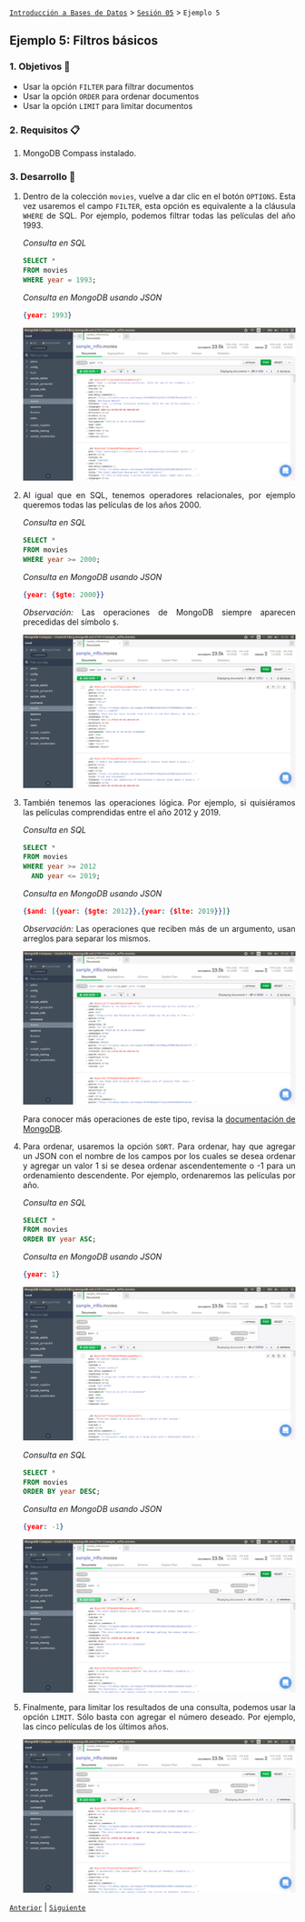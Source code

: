 [`Introducción a Bases de Datos`](../../Readme.md) > [`Sesión 05`](../Readme.md) > `Ejemplo 5`

## Ejemplo 5: Filtros básicos

<div style="text-align: justify;">

### 1. Objetivos :dart:

- Usar la opción `FILTER` para filtrar documentos
- Usar la opción `ORDER` para ordenar documentos
- Usar la opción `LIMIT` para limitar documentos

### 2. Requisitos :clipboard:

1. MongoDB Compass instalado.

### 3. Desarrollo :rocket:

1. Dentro de la colección `movies`, vuelve a dar clic en el botón `OPTIONS`.  Esta vez usaremos el campo `FILTER`, esta opción es equivalente a la cláusula `WHERE` de SQL. Por ejemplo, podemos filtrar todas las películas del año 1993.

   *Consulta en SQL*
  
   ```sql
   SELECT *
   FROM movies
   WHERE year = 1993;
   ```
  
   *Consulta en MongoDB usando JSON*
  
   ```json
   {year: 1993}
   ```

    ![imagen](imagenes/s4e31.png)

2. Al igual que en SQL, tenemos operadores relacionales, por ejemplo queremos todas las películas de los años 2000.

   *Consulta en SQL*
   
   ```sql
   SELECT *
   FROM movies
   WHERE year >= 2000;
   ```
   
   *Consulta en MongoDB usando JSON*
   
   ```json
   {year: {$gte: 2000}}
   ```
   
   *Observación:* Las operaciones de MongoDB siempre aparecen precedidas del símbolo `$`.
   
   ![imagen](imagenes/s4e32.png)

3. También tenemos las operaciones lógica. Por ejemplo, si quisiéramos las películas comprendidas entre el año 2012 y 2019.

   *Consulta en SQL*
   
   ```sql
   SELECT *
   FROM movies
   WHERE year >= 2012
     AND year <= 2019;
   ```
   
   *Consulta en MongoDB usando JSON*
   
   ```json
   {$and: [{year: {$gte: 2012}},{year: {$lte: 2019}}]}
   ```
   
   *Observación:* Las operaciones que reciben más de un argumento, usan arreglos para separar los mismos.

   ![imagen](imagenes/s4e33.png)
   
   Para conocer más operaciones de este tipo, revisa la [documentación de MongoDB](https://docs.mongodb.com/manual/reference/operator/query/). 
   
4. Para ordenar, usaremos la opción `SORT`. Para ordenar, hay que agregar un JSON con el nombre de los campos por los cuales se desea ordenar y agregar un valor 1 si se desea ordenar ascendentemente o -1 para un ordenamiento descendente. Por ejemplo, ordenaremos las películas por año.

   *Consulta en SQL*

   ```sql
   SELECT *
   FROM movies
   ORDER BY year ASC;
   ```
   
   *Consulta en MongoDB usando JSON*
   
   ```json
   {year: 1}
   ```
   
   ![imagen](imagenes/s4e34.png)
   
    *Consulta en SQL*

   ```sql
   SELECT *
   FROM movies
   ORDER BY year DESC;
   ```
   
   *Consulta en MongoDB usando JSON*
   
   ```json
   {year: -1}
   ```
   
   ![imagen](imagenes/s4e35.png)
   
5. Finalmente, para limitar los resultados de una consulta, podemos usar la opción `LIMIT`. Sólo basta con agregar el número deseado. Por ejemplo, las cinco películas de los últimos años.

   ![imagen](imagenes/s4e36.png)

[`Anterior`](../Readme.md#filtros-básicos) | [`Siguiente`](../Reto-03/Readme.md)

</div>
